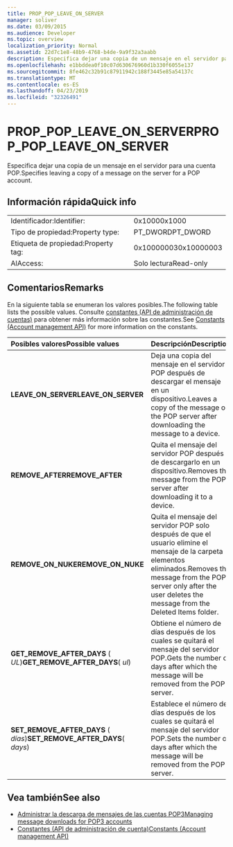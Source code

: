 ```yaml
---
title: PROP_POP_LEAVE_ON_SERVER
manager: soliver
ms.date: 03/09/2015
ms.audience: Developer
ms.topic: overview
localization_priority: Normal
ms.assetid: 22d7c1e8-48b9-4768-b4de-9a9f32a3aabb
description: Especifica dejar una copia de un mensaje en el servidor para una cuenta POP.
ms.openlocfilehash: e1bbddea0f10c07d630676960d1b330f6055e137
ms.sourcegitcommit: 8fe462c32b91c87911942c188f3445e85a54137c
ms.translationtype: MT
ms.contentlocale: es-ES
ms.lasthandoff: 04/23/2019
ms.locfileid: "32326491"
---
```

# <a name="proppopleaveonserver"></a><span data-ttu-id="940a6-103">PROP_POP_LEAVE_ON_SERVER</span><span class="sxs-lookup"><span data-stu-id="940a6-103">PROP_POP_LEAVE_ON_SERVER</span></span>

<span data-ttu-id="940a6-104">Especifica dejar una copia de un mensaje en el servidor para una cuenta POP.</span><span class="sxs-lookup"><span data-stu-id="940a6-104">Specifies leaving a copy of a message on the server for a POP account.</span></span>
  
## <a name="quick-info"></a><span data-ttu-id="940a6-105">Información rápida</span><span class="sxs-lookup"><span data-stu-id="940a6-105">Quick info</span></span>

|||
|:-----|:-----|
|<span data-ttu-id="940a6-106">Identificador:</span><span class="sxs-lookup"><span data-stu-id="940a6-106">Identifier:</span></span>  <br/> |<span data-ttu-id="940a6-107">0x1000</span><span class="sxs-lookup"><span data-stu-id="940a6-107">0x1000</span></span>  <br/> |
|<span data-ttu-id="940a6-108">Tipo de propiedad:</span><span class="sxs-lookup"><span data-stu-id="940a6-108">Property type:</span></span>  <br/> |<span data-ttu-id="940a6-109">PT_DWORD</span><span class="sxs-lookup"><span data-stu-id="940a6-109">PT_DWORD</span></span>  <br/> |
|<span data-ttu-id="940a6-110">Etiqueta de propiedad:</span><span class="sxs-lookup"><span data-stu-id="940a6-110">Property tag:</span></span>  <br/> |<span data-ttu-id="940a6-111">0x10000003</span><span class="sxs-lookup"><span data-stu-id="940a6-111">0x10000003</span></span>  <br/> |
|<span data-ttu-id="940a6-112">Al</span><span class="sxs-lookup"><span data-stu-id="940a6-112">Access:</span></span>  <br/> |<span data-ttu-id="940a6-113">Solo lectura</span><span class="sxs-lookup"><span data-stu-id="940a6-113">Read-only</span></span>  <br/> |
   
## <a name="remarks"></a><span data-ttu-id="940a6-114">Comentarios</span><span class="sxs-lookup"><span data-stu-id="940a6-114">Remarks</span></span>

<span data-ttu-id="940a6-115">En la siguiente tabla se enumeran los valores posibles.</span><span class="sxs-lookup"><span data-stu-id="940a6-115">The following table lists the possible values.</span></span> <span data-ttu-id="940a6-116">Consulte [constantes (API de administración de cuentas)](constants-account-management-api.md) para obtener más información sobre las constantes.</span><span class="sxs-lookup"><span data-stu-id="940a6-116">See [Constants (Account management API)](constants-account-management-api.md) for more information on the constants.</span></span> 
  
|<span data-ttu-id="940a6-117">**Posibles valores**</span><span class="sxs-lookup"><span data-stu-id="940a6-117">**Possible values**</span></span>|<span data-ttu-id="940a6-118">**Descripción**</span><span class="sxs-lookup"><span data-stu-id="940a6-118">**Description**</span></span>|
|:-----|:-----|
|<span data-ttu-id="940a6-119">**LEAVE_ON_SERVER**</span><span class="sxs-lookup"><span data-stu-id="940a6-119">**LEAVE_ON_SERVER**</span></span> <br/> |<span data-ttu-id="940a6-120">Deja una copia del mensaje en el servidor POP después de descargar el mensaje en un dispositivo.</span><span class="sxs-lookup"><span data-stu-id="940a6-120">Leaves a copy of the message on the POP server after downloading the message to a device.</span></span>  <br/> |
|<span data-ttu-id="940a6-121">**REMOVE_AFTER**</span><span class="sxs-lookup"><span data-stu-id="940a6-121">**REMOVE_AFTER**</span></span> <br/> |<span data-ttu-id="940a6-122">Quita el mensaje del servidor POP después de descargarlo en un dispositivo.</span><span class="sxs-lookup"><span data-stu-id="940a6-122">Removes the message from the POP server after downloading it to a device.</span></span>  <br/> |
|<span data-ttu-id="940a6-123">**REMOVE_ON_NUKE**</span><span class="sxs-lookup"><span data-stu-id="940a6-123">**REMOVE_ON_NUKE**</span></span> <br/> |<span data-ttu-id="940a6-124">Quita el mensaje del servidor POP solo después de que el usuario elimine el mensaje de la carpeta elementos eliminados.</span><span class="sxs-lookup"><span data-stu-id="940a6-124">Removes the message from the POP server only after the user deletes the message from the Deleted Items folder.</span></span>  <br/> |
|<span data-ttu-id="940a6-125">**GET_REMOVE_AFTER_DAYS** ( _UL_)</span><span class="sxs-lookup"><span data-stu-id="940a6-125">**GET_REMOVE_AFTER_DAYS**( _ul_)</span></span>  <br/> |<span data-ttu-id="940a6-126">Obtiene el número de días después de los cuales se quitará el mensaje del servidor POP.</span><span class="sxs-lookup"><span data-stu-id="940a6-126">Gets the number of days after which the message will be removed from the POP server.</span></span>  <br/> |
|<span data-ttu-id="940a6-127">**SET_REMOVE_AFTER_DAYS** ( _días_)</span><span class="sxs-lookup"><span data-stu-id="940a6-127">**SET_REMOVE_AFTER_DAYS**( _days_)</span></span>  <br/> |<span data-ttu-id="940a6-128">Establece el número de días después de los cuales se quitará el mensaje del servidor POP.</span><span class="sxs-lookup"><span data-stu-id="940a6-128">Sets the number of days after which the message will be removed from the POP server.</span></span>  <br/> |
   
## <a name="see-also"></a><span data-ttu-id="940a6-129">Vea también</span><span class="sxs-lookup"><span data-stu-id="940a6-129">See also</span></span>

- [<span data-ttu-id="940a6-130">Administrar la descarga de mensajes de las cuentas POP3</span><span class="sxs-lookup"><span data-stu-id="940a6-130">Managing message downloads for POP3 accounts</span></span>](managing-message-downloads-for-pop3-accounts.md) 
- [<span data-ttu-id="940a6-131">Constantes (API de administración de cuenta)</span><span class="sxs-lookup"><span data-stu-id="940a6-131">Constants (Account management API)</span></span>](constants-account-management-api.md)


